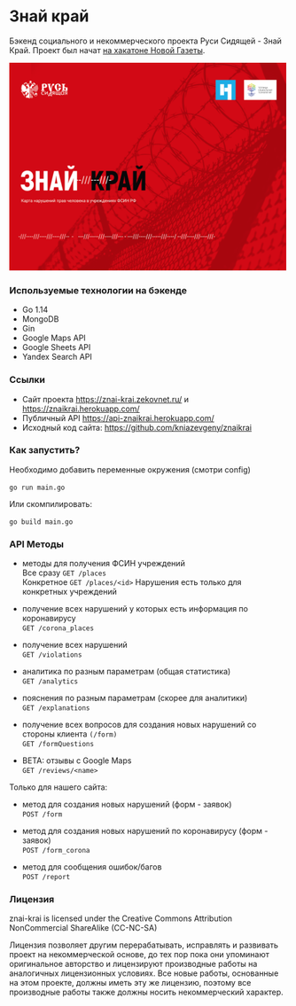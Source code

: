 # Знай край
Бэкенд социального и некоммерческого проекта Руси Сидящей - Знай Край. Проект был начат [на хакатоне Новой Газеты](https://projector2020.te-st.ru/).

<img src="https://github.com/semyon-dev/znai-krai/blob/master/img.png" alt="drawing" width="500"/>

### Используемые технологии на бэкенде
* Go 1.14
* MongoDB
* Gin
* Google Maps API
* Google Sheets API
* Yandex Search API

### Ссылки
* Сайт проекта https://znai-krai.zekovnet.ru/ и https://znaikrai.herokuapp.com/
* Публичный API https://api-znaikrai.herokuapp.com/
* Исходный код сайта: https://github.com/kniazevgeny/znaikrai

### Как запустить?

Необходимо добавить переменные окружения (смотри config)

`go run main.go`

Или скомпилировать:

`go build main.go`

### API Методы

* методы для получения ФСИН учреждений \
Все сразу `GET /places` \
Конкретное `GET /places/<id>`
Нарушения есть только для конкретных учреждений

* получение всех нарушений у которых есть информация по коронавирусу \
`GET /corona_places`

* получение всех нарушений \
`GET /violations`

* аналитика по разным параметрам (общая статистика) \
`GET /analytics`

* пояснения по разным параметрам (скорее для аналитики) \
`GET /explanations`

* получение всех вопросов для создания новых нарушений со стороны клиента `(/form)` \
`GET /formQuestions`

* BETA: отзывы с Google Maps \
`GET /reviews/<name>`

Только для нашего сайта:

* метод для создания новых нарушений (форм - заявок) \
`POST /form`

* метод для создания новых нарушений по коронавирусу (форм - заявок) \
`POST /form_corona`

* метод для сообщения ошибок/багов \
`POST /report`

### Лицензия
znai-krai is licensed under the Creative Commons Attribution NonCommercial ShareAlike (CC-NC-SA)

Лицензия позволяет другим перерабатывать, исправлять и развивать проект на некоммерческой основе, до тех пор пока они упоминают оригинальное авторство и лицензируют производные работы на аналогичных лицензионных условиях. Все новые работы, основанные на этом проекте, должны иметь эту же лицензию, поэтому все производные работы также должны носить некоммерческий характер.
